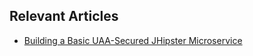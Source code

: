 ## Relevant Articles

- [Building a Basic UAA-Secured JHipster Microservice](https://www.surya.com/jhipster-uaa-secured-micro-service)
